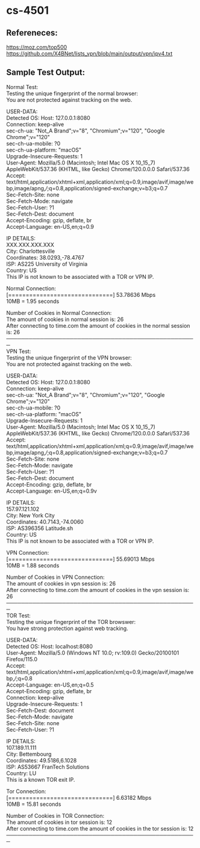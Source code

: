 # cs-4501

## Refereneces:
https://moz.com/top500
https://github.com/X4BNet/lists_vpn/blob/main/output/vpn/ipv4.txt </br>

## Sample Test Output:
Normal Test:</br>
Testing the unique fingerprint of the normal browser:</br>
You are not protected against tracking on the web.</br>

USER-DATA:</br>
Detected OS: Host: 127.0.0.1:8080</br>
Connection: keep-alive</br>
sec-ch-ua: "Not_A Brand";v="8", "Chromium";v="120", "Google Chrome";v="120"</br>
sec-ch-ua-mobile: ?0</br>
sec-ch-ua-platform: "macOS"</br>
Upgrade-Insecure-Requests: 1</br>
User-Agent: Mozilla/5.0 (Macintosh; Intel Mac OS X 10_15_7) AppleWebKit/537.36 (KHTML, like Gecko) Chrome/120.0.0.0 Safari/537.36</br>
Accept: text/html,application/xhtml+xml,application/xml;q=0.9,image/avif,image/webp,image/apng,*/*;q=0.8,application/signed-exchange;v=b3;q=0.7</br>
Sec-Fetch-Site: none</br>
Sec-Fetch-Mode: navigate</br>
Sec-Fetch-User: ?1</br>
Sec-Fetch-Dest: document</br>
Accept-Encoding: gzip, deflate, br</br>
Accept-Language: en-US,en;q=0.9</br>

IP DETAILS:</br>
XXX.XXX.XXX.XXX</br>
City: Charlottesville</br>
Coordinates: 38.0293,-78.4767</br>
ISP: AS225 University of Virginia</br>
Country: US</br>
This IP is not known to be associated with a TOR or VPN IP.</br>

Normal Connection:</br>
[==============================] 53.78636 Mbps</br>
10MB = 1.95 seconds</br>

Number of Cookies in Normal Connection:</br>
The amount of cookies in normal session is: 26</br>
After connecting to time.com the amount of cookies in the normal session is: 26</br>
─────────────────────────────────────────────────── </br>
VPN Test:</br>
Testing the unique fingerprint of the VPN browser:</br>
You are not protected against tracking on the web.</br>

USER-DATA:</br>
Detected OS: Host: 127.0.0.1:8080</br>
Connection: keep-alive</br>
sec-ch-ua: "Not_A Brand";v="8", "Chromium";v="120", "Google Chrome";v="120"</br>
sec-ch-ua-mobile: ?0</br>
sec-ch-ua-platform: "macOS"</br>
Upgrade-Insecure-Requests: 1</br>
User-Agent: Mozilla/5.0 (Macintosh; Intel Mac OS X 10_15_7) AppleWebKit/537.36 (KHTML, like Gecko) Chrome/120.0.0.0 Safari/537.36</br>
Accept: text/html,application/xhtml+xml,application/xml;q=0.9,image/avif,image/webp,image/apng,*/*;q=0.8,application/signed-exchange;v=b3;q=0.7</br>
Sec-Fetch-Site: none</br>
Sec-Fetch-Mode: navigate</br>
Sec-Fetch-User: ?1</br>
Sec-Fetch-Dest: document</br>
Accept-Encoding: gzip, deflate, br</br>
Accept-Language: en-US,en;q=0.9v

IP DETAILS:</br>
157.97.121.102</br>
City: New York City</br>
Coordinates: 40.7143,-74.0060</br>
ISP: AS396356 Latitude.sh</br>
Country: US</br>
This IP is not known to be associated with a TOR or VPN IP.</br>

VPN Connection:</br>
[==============================] 55.69013 Mbps</br>
10MB = 1.88 seconds</br>

Number of Cookies in VPN Connection:</br>
The amount of cookies in vpn session is: 26</br>
After connecting to time.com the amount of cookies in the vpn session is: 26</br>
─────────────────────────────────────────────────── </br>
TOR Test:</br>
Testing the unique fingerprint of the TOR browswer:</br>
You have strong protection against web tracking.</br>

USER-DATA:</br>
Detected OS: Host: localhost:8080</br>
User-Agent: Mozilla/5.0 (Windows NT 10.0; rv:109.0) Gecko/20100101 Firefox/115.0</br>
Accept: text/html,application/xhtml+xml,application/xml;q=0.9,image/avif,image/webp,*/*;q=0.8</br>
Accept-Language: en-US,en;q=0.5</br>
Accept-Encoding: gzip, deflate, br</br>
Connection: keep-alive</br>
Upgrade-Insecure-Requests: 1</br>
Sec-Fetch-Dest: document</br>
Sec-Fetch-Mode: navigate</br>
Sec-Fetch-Site: none</br>
Sec-Fetch-User: ?1</br>

IP DETAILS:</br>
107.189.11.111</br>
City: Bettembourg</br>
Coordinates: 49.5186,6.1028</br>
ISP: AS53667 FranTech Solutions</br>
Country: LU</br>
This is a known TOR exit IP.</br>

Tor Connection:</br>
[==============================] 6.63182 Mbps</br>
10MB = 15.81 seconds</br>

Number of Cookies in TOR Connection:</br>
The amount of cookies in tor session is: 12</br>
After connecting to time.com the amount of cookies in the tor session is: 12</br>
─────────────────────────────────────────────────── </br>
